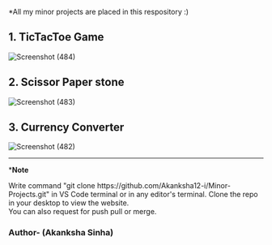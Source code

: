 *All my minor projects are placed in this respository :)
<br>
<h2>1. TicTacToe Game</h2>

![Screenshot (484)](https://github.com/Akanksha12-i/Minor-Projects/assets/130532262/53b911d1-1700-4a48-912a-933cb6117cbe)

<h2>2. Scissor Paper stone</h2>

![Screenshot (483)](https://github.com/Akanksha12-i/Minor-Projects/assets/130532262/2fe1af81-ba73-437f-96ea-b430f4de65c6)

<h2>3. Currency Converter</h2>

![Screenshot (482)](https://github.com/Akanksha12-i/Minor-Projects/assets/130532262/466eb171-4557-4025-800c-7cd2a0bace9d)

<hr>
*<strong>Note</strong>
<p>Write command "git clone https://github.com/Akanksha12-i/Minor-Projects.git" in VS Code terminal or in any editor's terminal. Clone the repo in your desktop to view the website.
<br>
You can also request for push pull or merge.</p>
<h3>Author- (Akanksha Sinha)</h3>







